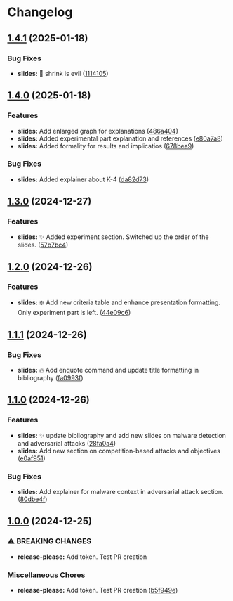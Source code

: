 # Changelog

## [1.4.1](https://github.com/onlyidev/course_work_slides/compare/v1.4.0...v1.4.1) (2025-01-18)


### Bug Fixes

* **slides:** :bug: shrink is evil ([1114105](https://github.com/onlyidev/course_work_slides/commit/1114105f4e72fa448f8c80df3adee9c042ce0ddb))

## [1.4.0](https://github.com/onlyidev/course_work_slides/compare/v1.3.0...v1.4.0) (2025-01-18)


### Features

* **slides:** Add enlarged graph for explanations ([486a404](https://github.com/onlyidev/course_work_slides/commit/486a404f70cad98dc9adcdada018e1a134a75b05))
* **slides:** Added experimental part explanation and references ([e80a7a8](https://github.com/onlyidev/course_work_slides/commit/e80a7a8dff0b2c877802dee1170daa5c49ee8e7a))
* **slides:** Added formality for results and implicatios ([678bea9](https://github.com/onlyidev/course_work_slides/commit/678bea99e1c82dfad810a8296d7aab1822fe3f27))


### Bug Fixes

* **slides:** Added explainer about K-4 ([da82d73](https://github.com/onlyidev/course_work_slides/commit/da82d733e4620d80f534f702738d0265bbe4d637))

## [1.3.0](https://github.com/onlyidev/course_work_slides/compare/v1.2.0...v1.3.0) (2024-12-27)


### Features

* **slides:** :sparkles: Added experiment section. Switched up the order of the slides. ([57b7bc4](https://github.com/onlyidev/course_work_slides/commit/57b7bc44fad236b303cddfea2c5e312a8f2f8fca))

## [1.2.0](https://github.com/onlyidev/course_work_slides/compare/v1.1.1...v1.2.0) (2024-12-26)


### Features

* **slides:** :sparkle: Add new criteria table and enhance presentation formatting. Only experiment part is left. ([44e09c6](https://github.com/onlyidev/course_work_slides/commit/44e09c6533329d0033001b6a4574a03941521237))

## [1.1.1](https://github.com/onlyidev/course_work_slides/compare/v1.1.0...v1.1.1) (2024-12-26)


### Bug Fixes

* **slides:** :fire: Add enquote command and update title formatting in bibliography ([fa0993f](https://github.com/onlyidev/course_work_slides/commit/fa0993fb9f75b40428d5d6999f0d73c4b0ae1348))

## [1.1.0](https://github.com/onlyidev/course_work_slides/compare/v1.0.0...v1.1.0) (2024-12-26)


### Features

* **slides:** :sparkles: update bibliography and add new slides on malware detection and adversarial attacks ([28fa0a4](https://github.com/onlyidev/course_work_slides/commit/28fa0a4ee283a98d0f252189a641d4bb02b01bb9))
* **slides:** Add new section on competition-based attacks and objectives ([e0af951](https://github.com/onlyidev/course_work_slides/commit/e0af951930fa7f86c1909f4b25e5be3226a27c42))


### Bug Fixes

* **slides:** Add explainer for malware context in adversarial attack section. ([80dbe4f](https://github.com/onlyidev/course_work_slides/commit/80dbe4fe57636839dc5d48fa54e2894d540e7302))

## [1.0.0](https://github.com/onlyidev/course_work_slides/compare/v0.0.0...v1.0.0) (2024-12-25)


### ⚠ BREAKING CHANGES

* **release-please:** Add token. Test PR creation

### Miscellaneous Chores

* **release-please:** Add token. Test PR creation ([b5f949e](https://github.com/onlyidev/course_work_slides/commit/b5f949e8dc9b92f041266ba32086ce68eaa07418))
